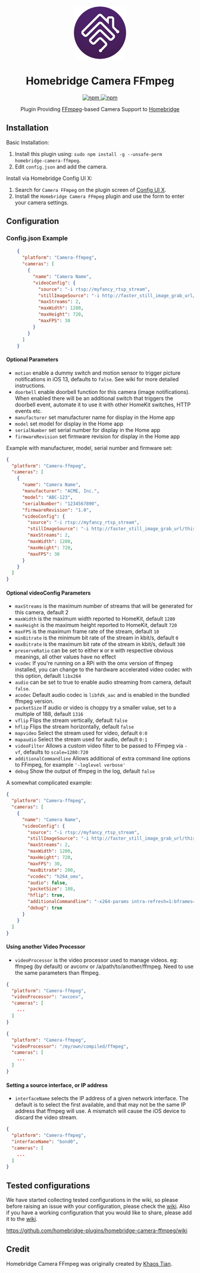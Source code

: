 <!-- markdownlint-disable no-inline-html -->
<span align="center">

[<img alt="homebridge-verified" src="https://github.com/homebridge/branding/blob/master/logos/homebridge-color-round.svg?sanitize=true" width="140px">](https://github.com/homebridge/verified)

# Homebridge Camera FFmpeg

[![npm](https://badgen.net/npm/v/homebridge-camera-ffmpeg) ![npm](https://badgen.net/npm/dt/homebridge-camera-ffmpeg)](https://www.npmjs.com/package/homebridge-camera-ffmpeg)

Plugin Providing [FFmpeg](https://www.ffmpeg.org)-based Camera Support to [Homebridge](https://homebridge.io)

</span>
<!-- markdownlint-enable no-inline-html -->

## Installation

Basic Installation:

1. Install this plugin using: `sudo npm install -g --unsafe-perm homebridge-camera-ffmpeg`.
2. Edit `config.json` and add the camera.

Install via Homebridge Config UI X:

1. Search for `Camera FFmpeg` on the plugin screen of [Config UI X](https://github.com/oznu/homebridge-config-ui-x).
2. Install the `Homebridge Camera FFmpeg` plugin and use the form to enter your camera settings.

## Configuration

### Config.json Example

```json
    {
      "platform": "Camera-ffmpeg",
      "cameras": [
        {
          "name": "Camera Name",
          "videoConfig": {
            "source": "-i rtsp://myfancy_rtsp_stream",
            "stillImageSource": "-i http://faster_still_image_grab_url/this_is_optional.jpg",
            "maxStreams": 2,
            "maxWidth": 1280,
            "maxHeight": 720,
            "maxFPS": 30
          }
        }
      ]
    }
```

#### Optional Parameters

- `motion` enable a dummy switch and motion sensor to trigger picture notifications in iOS 13, defaults to `false`. See wiki for more detailed instructions.
- `doorbell` enable doorbell function for this camera (image notifications). When enabled there will be an additional switch that triggers the doorbell event, automate it to use it with other HomeKit switches, HTTP events etc.
- `manufacturer` set manufacturer name for display in the Home app
- `model` set model for display in the Home app
- `serialNumber` set serial number for display in the Home app
- `firmwareRevision` set firmware revision for display in the Home app

Example with manufacturer, model, serial number and firmware set:

```json
{
  "platform": "Camera-ffmpeg",
  "cameras": [
    {
      "name": "Camera Name",
      "manufacturer": "ACME, Inc.",
      "model": "ABC-123",
      "serialNumber": "1234567890",
      "firmwareRevision": "1.0",
      "videoConfig": {
        "source": "-i rtsp://myfancy_rtsp_stream",
        "stillImageSource": "-i http://faster_still_image_grab_url/this_is_optional.jpg",
        "maxStreams": 2,
        "maxWidth": 1280,
        "maxHeight": 720,
        "maxFPS": 30
      }
    }
  ]
}
```

#### Optional videoConfig Parameters

- `maxStreams` is the maximum number of streams that will be generated for this camera, default 2
- `maxWidth` is the maximum width reported to HomeKit, default `1280`
- `maxHeight` is the maximum height reported to HomeKit, default `720`
- `maxFPS` is the maximum frame rate of the stream, default `10`
- `minBitrate` is the minimum bit rate of the stream in kbit/s, default `0`
- `maxBitrate` is the maximum bit rate of the stream in kbit/s, default `300`
- `preserveRatio` can be set to either `W` or `H` with respective obvious meanings, all other values have no effect
- `vcodec` If you're running on a RPi with the omx version of ffmpeg installed, you can change to the hardware accelerated video codec with this option, default `libx264`
- `audio` can be set to true to enable audio streaming from camera, default `false`.
- `acodec` Default audio codec is `libfdk_aac` and is enabled in the bundled ffmpeg version.
- `packetSize` If audio or video is choppy try a smaller value, set to a multiple of 188, default `1316`
- `vflip` Flips the stream vertically, default `false`
- `hflip` Flips the stream horizontally, default `false`
- `mapvideo` Select the stream used for video, default `0:0`
- `mapaudio` Select the stream used for audio, default `0:1`
- `videoFilter` Allows a custom video filter to be passed to FFmpeg via `-vf`, defaults to `scale=1280:720`
- `additionalCommandline` Allows additional of extra command line options to FFmpeg, for example `'-loglevel verbose'`
- `debug` Show the output of ffmpeg in the log, default `false`

A somewhat complicated example:

```json
{
  "platform": "Camera-ffmpeg",
  "cameras": [
    {
      "name": "Camera Name",
      "videoConfig": {
        "source": "-i rtsp://myfancy_rtsp_stream",
        "stillImageSource": "-i http://faster_still_image_grab_url/this_is_optional.jpg",
        "maxStreams": 2,
        "maxWidth": 1280,
        "maxHeight": 720,
        "maxFPS": 30,
        "maxBitrate": 200,
        "vcodec": "h264_omx",
        "audio": false,
        "packetSize": 188,
        "hflip": true,
        "additionalCommandline": "-x264-params intra-refresh=1:bframes=0",
        "debug": true
      }
    }
  ]
}
```

#### Using another Video Processor

- `videoProcessor` is the video processor used to manage videos. eg: ffmpeg (by default) or avconv or /a/path/to/another/ffmpeg. Need to use the same parameters than ffmpeg.

```json
{
  "platform": "Camera-ffmpeg",
  "videoProcessor": "avconv",
  "cameras": [
    ...
  ]
}
```

```json
{
  "platform": "Camera-ffmpeg",
  "videoProcessor": "/my/own/compiled/ffmpeg",
  "cameras": [
    ...
  ]
}
```

#### Setting a source interface, or IP address

- `interfaceName` selects the IP address of a given network interface. The default is to select the first available, and that may not be the same IP address that ffmpeg will use. A mismatch will cause the iOS device to discard the video stream.

```json
{
  "platform": "Camera-ffmpeg",
  "interfaceName": "bond0",
  "cameras": [
    ...
  ]
}
```

## Tested configurations

We have started collecting tested configurations in the wiki, so please before raising an issue with your configuration, please check the [wiki](https://github.com/homebridge-plugins/homebridge-camera-ffmpeg/wiki). Also if you have a working configuration that you would like to share, please add it to the [wiki](https://github.com/homebridge-plugins/homebridge-camera-ffmpeg/wiki).

<https://github.com/homebridge-plugins/homebridge-camera-ffmpeg/wiki>

## Credit

Homebridge Camera FFmpeg was originally created by [Khaos Tian](https://twitter.com/khaost).
